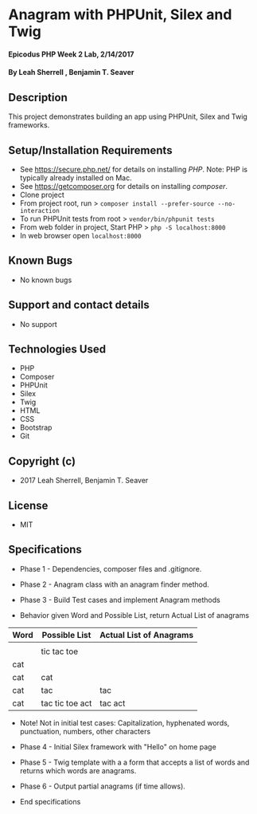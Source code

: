 # Anagram with PHPUnit, Silex and Twig

#### Epicodus PHP Week 2 Lab, 2/14/2017

#### By Leah Sherrell , Benjamin T. Seaver

## Description

This project demonstrates building an app using PHPUnit, Silex and Twig frameworks.

## Setup/Installation Requirements
* See https://secure.php.net/ for details on installing _PHP_.  Note: PHP is typically already installed on Mac.
* See https://getcomposer.org for details on installing _composer_.
* Clone project
* From project root, run > `composer install --prefer-source --no-interaction`
* To run PHPUnit tests from root > `vendor/bin/phpunit tests`
* From web folder in project, Start PHP > `php -S localhost:8000`
* In web browser open `localhost:8000`

## Known Bugs
* No known bugs

## Support and contact details
* No support

## Technologies Used
* PHP
* Composer
* PHPUnit
* Silex
* Twig
* HTML
* CSS
* Bootstrap
* Git

## Copyright (c)
* 2017 Leah Sherrell, Benjamin T. Seaver

## License
* MIT

## Specifications
* Phase 1 - Dependencies, composer files and .gitignore.
* Phase 2 - Anagram class with an anagram finder method.
* Phase 3 - Build Test cases and implement Anagram methods

* Behavior given Word and Possible List, return Actual List of anagrams

| Word         | Possible List              | Actual List of Anagrams             |
|--------------|----------------------------|-------------------------------------|
|              |                            |                                     |
|              | tic tac toe                |                                     |
| cat          |                            |                                     |
| cat          | cat                        |                                     |
| cat          | tac                        | tac                                 |
| cat          | tac tic toe act            | tac act                             |

* Note! Not in initial test cases: Capitalization, hyphenated words, punctuation, numbers, other characters

* Phase 4 - Initial Silex framework with "Hello" on home page
* Phase 5 - Twig template with a a form that accepts a list of words and returns which words are anagrams.
* Phase 6 - Output partial anagrams (if time allows).


* End specifications
